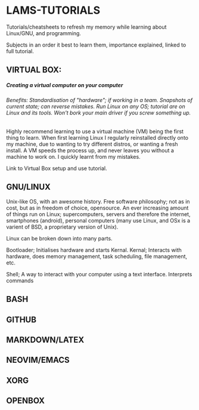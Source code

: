 LAMS-TUTORIALS
==============

Tutorials/cheatsheets to refresh my memory while learning about Linux/GNU, and programming. 

Subjects in an order it best to learn them, importance explained, linked to full tutorial.


VIRTUAL BOX:
----------------------------------------------------------------------
##### Creating a virtual computer on your computer
###### Benefits: Standardisation of "hardware"; if working in a team. Snapshots of current state; can reverse mistakes. Run Linux on any OS; tutorial are on Linux and its tools. Won't bork your main driver if you screw something up.

Highly recommend learning to use a virtual machine (VM) being the first thing to learn. When first learning Linux I regularly reinstalled directly onto my machine, due to wanting to try different distros, or wanting a fresh install. A VM speeds the process up, and never leaves you without a machine to work on. I quickly learnt from my mistakes.

Link to Virtual Box setup and use tutorial.

## GNU/LINUX

Unix-like OS, with an awesome history. Free software philosophy; not as in cost, but as in freedom of choice, opensource. An ever increasing amount of things run on Linux; supercomputers, servers and therefore the internet, smartphones (android), personal computers (many use Linux, and OSx is a varient of BSD, a proprietary version of Unix).

Linux can be broken down into many parts.

Bootloader; Initialises hardware and starts Kernal.
Kernal; Interacts with hardware, does memory management, task scheduling, file management, etc.

Shell; A way to interact with your computer using a text interface. Interprets commands



## BASH


## GITHUB


## MARKDOWN/LATEX


## NEOVIM/EMACS


## XORG


## OPENBOX







